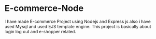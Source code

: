 # E-commerce-Node
I have made E-commerce Project using Nodejs and Express js also i have used Mysql and used EJS template engine. This project is basically about login log out and e-shopper related.
